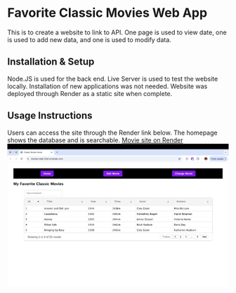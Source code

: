 # Favorite Classic Movies Web App
This is to create a website to link to API. One page is used to view date, one is used to add new data, and one is used to modify data. 

## Installation & Setup
Node.JS is used for the back end. Live Server is used to test the website locally. Installation of new applications was not needed. Website was deployed through Render as a static site when complete.

## Usage Instructions
Users can access the site through the Render link below. The homepage shows the database and is searchable.
[Movie site on Render](https://movies-web-31qf.onrender.com/index.html)
![homepage](./Web/images/homepage.png)
